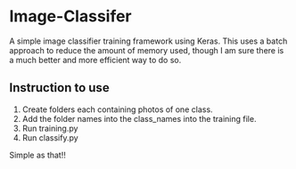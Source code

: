 # Image-Classifer
A simple image classifier training framework using Keras. This uses a batch approach to reduce the amount of memory used, though I am sure there is a much better and more efficient way to do so.

## Instruction to use
1. Create folders each containing photos of one class. 
2. Add the folder names into the class_names into the training file.
3. Run training.py
4. Run classify.py

Simple as that!!

